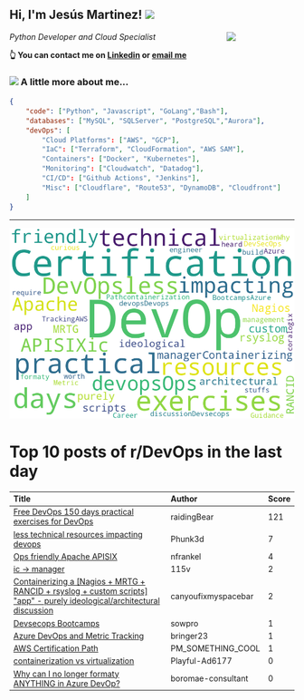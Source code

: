 <!--
**jmartinezl/jmartinezl** is a ✨ _special_ ✨ repository because its `README.md` (this file) appears on your GitHub profile.

Here are some ideas to get you started:

- 🔭 I’m currently working on ...
- 🌱 I’m currently learning ...
- 👯 I’m looking to collaborate on ...
- 🤔 I’m looking for help with ...
- 💬 Ask me about ...
- 📫 How to reach me: ...
- 😄 Pronouns: ...
- ⚡ Fun fact: ...
-->

<h2>Hi, I'm Jesús Martinez! <img src="https://media.giphy.com/media/WUlplcMpOCEmTGBtBW/giphy.gif" width="30"> </h2>
<img align='right' src="https://media.giphy.com/media/NytMLKyiaIh6VH9SPm/giphy.gif" width="120">
<p><em>Python Developer and Cloud Specialist
</em></p>

**👆 You can contact me on [Linkedin](https://www.linkedin.com/in/jes%C3%BAs-martinez-2b7b10104/) or [email me](mailto:jesus.mtz.lorenzo@gmail.com)**

### <img src="https://media.giphy.com/media/VgCDAzcKvsR6OM0uWg/giphy.gif" width="50"> A little more about me...  

```json
{
    "code": ["Python", "Javascript", "GoLang","Bash"],
    "databases": ["MySQL", "SQLServer", "PostgreSQL","Aurora"],
    "devOps": [
        "Cloud Platforms": ["AWS", "GCP"],
        "IaC": ["Terraform", "CloudFormation", "AWS SAM"],
        "Containers": ["Docker", "Kubernetes"],
        "Monitoring": ["Cloudwatch", "Datadog"],
        "CI/CD": ["Github Actions", "Jenkins"],
        "Misc": ["Cloudflare", "Route53", "DynamoDB", "Cloudfront"]
    ]
}
```
---

![Wordcloud](./cloud.png)

# Top 10 posts of r/DevOps in the last day

| Title | Author | Score |
|:---|:---|:---|
| [Free DevOps 150 days practical exercises for DevOps](https://www.reddit.com/r/devops/comments/15q1jt6/free_devops_150_days_practical_exercises_for/) | raidingBear | 121 |
| [less technical resources impacting devops](https://www.reddit.com/r/devops/comments/15qjkeh/less_technical_resources_impacting_devops/) | Phunk3d | 7 |
| [Ops friendly Apache APISIX](https://www.reddit.com/r/devops/comments/15q3aq2/ops_friendly_apache_apisix/) | nfrankel | 4 |
| [ic -&gt; manager](https://www.reddit.com/r/devops/comments/15qq0c3/ic_manager/) | 115v | 2 |
| [Containerizing a [Nagios + MRTG + RANCID + rsyslog + custom scripts] "app" - purely ideological/architectural discussion](https://www.reddit.com/r/devops/comments/15q826k/containerizing_a_nagios_mrtg_rancid_rsyslog/) | canyoufixmyspacebar | 2 |
| [Devsecops Bootcamps](https://www.reddit.com/r/devops/comments/15qhjgg/devsecops_bootcamps/) | sowpro | 1 |
| [Azure DevOps and Metric Tracking](https://www.reddit.com/r/devops/comments/15qsq2s/azure_devops_and_metric_tracking/) | bringer23 | 1 |
| [AWS Certification Path](https://www.reddit.com/r/devops/comments/15qsmni/aws_certification_path/) | PM_SOMETHING_COOL | 1 |
| [containerization vs virtualization](https://www.reddit.com/r/devops/comments/15q4azj/containerization_vs_virtualization/) | Playful-Ad6177 | 0 |
| [Why can I no longer formaty ANYTHING in Azure DevOp?](https://www.reddit.com/r/devops/comments/15qn2ls/why_can_i_no_longer_formaty_anything_in_azure/) | boromae-consultant | 0 |
